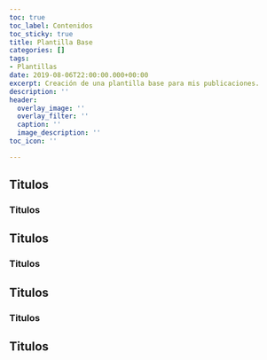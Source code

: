 ```yaml
---
toc: true
toc_label: Contenidos
toc_sticky: true
title: Plantilla Base
categories: []
tags:
- Plantillas
date: 2019-08-06T22:00:00.000+00:00
excerpt: Creación de una plantilla base para mis publicaciones.
description: ''
header:
  overlay_image: ''
  overlay_filter: ''
  caption: ''
  image_description: ''
toc_icon: ''

---
```

## Titulos

### Titulos

## Titulos

### Titulos

## Titulos

### Titulos

## Titulos